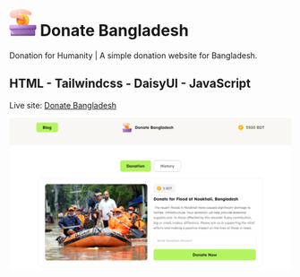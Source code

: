 # <img src="./assets/icons/logo.png"/> Donate Bangladesh

Donation for Humanity | A simple donation website for Bangladesh.

## HTML - Tailwindcss - DaisyUI - JavaScript

Live site: [Donate Bangladesh](https://amirulkanak.github.io/donate-bangladesh-landing-page/)

<img src="./assets/images/desktop-view.png" />
